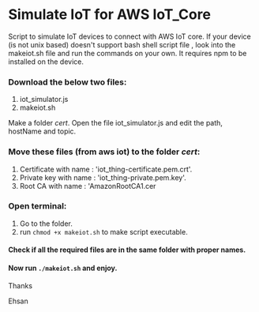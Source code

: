 # Simulate IoT for AWS IoT_Core
Script to simulate IoT devices to connect with AWS IoT core.
If your device (is not unix based) doesn't support bash shell script file , look into the makeiot.sh file and run the commands on your own.
It requires npm to be installed on the device.

### Download the below two files:
  1. iot_simulator.js
  2. makeiot.sh

Make a folder *cert*.
Open the file iot_simulator.js and edit the path, hostName and topic.
### Move these files (from aws iot) to the folder *cert*:
  1. Certificate with name : 'iot_thing-certificate.pem.crt'.
  2. Private key with name : 'iot_thing-private.pem.key'.
  3. Root CA with name : 'AmazonRootCA1.cer


### Open terminal:
  1. Go to the folder.
  2. run ```chmod +x makeiot.sh``` to make script executable.

#### Check if all the required files are in the same folder with proper names.
#### Now run ```./makeiot.sh``` and enjoy.

Thanks

Ehsan
